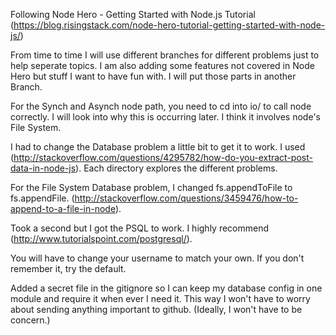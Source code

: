 Following Node Hero - Getting Started with Node.js Tutorial
(https://blog.risingstack.com/node-hero-tutorial-getting-started-with-node-js/)

From time to time I will use different branches for different problems just to help seperate topics.
I am also adding some features not covered in Node Hero but stuff I want to have fun with. I will put those parts
in another Branch.

For the Synch and Asynch node path, you need to cd into io/ to call node correctly.
I will look into why this is occurring later.  I think it involves node's File System.

I had to change the Database problem a little bit to get it to work.  I used (http://stackoverflow.com/questions/4295782/how-do-you-extract-post-data-in-node-js).  Each directory explores the different problems.

For the File System Database problem, I changed fs.appendToFile to fs.appendFile. (http://stackoverflow.com/questions/3459476/how-to-append-to-a-file-in-node).

Took a second but I got the PSQL to work.  I highly recommend (http://www.tutorialspoint.com/postgresql/).

You will have to change your username to match your own.  If you don't remember it, try the default.

Added a secret file in the gitignore so I can keep my database config in one module and require it when ever I need it.  This way I won't have to worry about sending anything important to github.  (Ideally, I won't have to be concern.)


